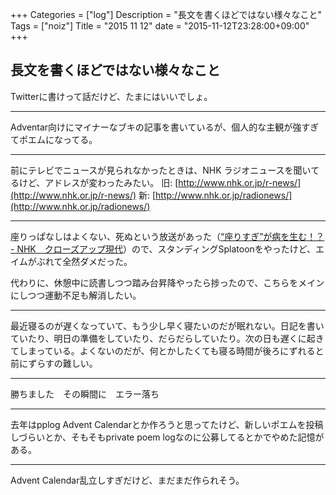 +++
Categories = ["log"]
Description = "長文を書くほどではない様々なこと"
Tags = ["noiz"]
Title = "2015 11 12"
date = "2015-11-12T23:28:00+09:00"
+++

## 長文を書くほどではない様々なこと
Twitterに書けって話だけど、たまにはいいでしょ。

----

Adventar向けにマイナーなブキの記事を書いているが、個人的な主観が強すぎてポエムになってる。

----

前にテレビでニュースが見られなかったときは、NHK ラジオニュースを聞いてるけど、アドレスが変わったみたい。
旧: [http://www.nhk.or.jp/r-news/](http://www.nhk.or.jp/r-news/)
新: [http://www.nhk.or.jp/radionews/](http://www.nhk.or.jp/radionews/)

----

座りっぱなしはよくない、死ぬという放送があった（[“座りすぎ”が病を生む！？ - NHK　クローズアップ現代](http://www.nhk.or.jp/gendai/kiroku/detail02_3731_all.html)）ので、スタンディングSplatoonをやったけど、エイムがぶれて全然ダメだった。

代わりに、休憩中に読書しつつ踏み台昇降やったら捗ったので、こちらをメインにしつつ運動不足も解消したい。

----

最近寝るのが遅くなっていて、もう少し早く寝たいのだが眠れない。日記を書いていたり、明日の準備をしていたり、だらだらしていたり。次の日も遅くに起きてしまっている。よくないのだが、何とかしたくても寝る時間が後ろにずれると前にずらすの難しい。

----

勝ちました　その瞬間に　エラー落ち

----

去年はpplog Advent Calendarとか作ろうと思ってたけど、新しいポエムを投稿しづらいとか、そもそもprivate poem logなのに公募してるとかでやめた記憶がある。

----

Advent Calendar乱立しすぎだけど、まだまだ作られそう。